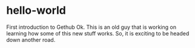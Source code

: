 # hello-world
First introduction to Gethub
Ok.  This is an old guy that is working on learning how some of this new stuff works.  So, it is exciting to be headed down another road.
